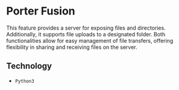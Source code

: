 # Porter Fusion

This feature provides a server for exposing files and directories. Additionally, it supports file uploads to a designated folder. Both functionalities allow for easy management of file transfers, offering flexibility in sharing and receiving files on the server.

## Technology
- `Python3`
